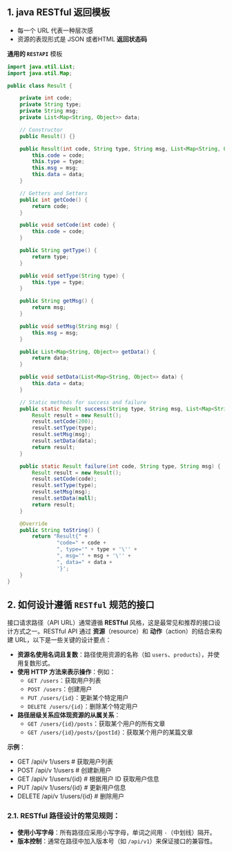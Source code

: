 ## 1. java RESTful 返回模板
* 每一个 URL 代表一种层次感
* 资源的表现形式是 JSON 或者HTML
**返回状态码**

**通用的 `RESTAPI`** 模板
```java  
import java.util.List;
import java.util.Map;

public class Result {

    private int code;
    private String type;
    private String msg;
	private List<Map<String, Object>> data;

    // Constructor
    public Result() {}

    public Result(int code, String type, String msg, List<Map<String, Object>> data) {
        this.code = code;
        this.type = type;
        this.msg = msg;
        this.data = data;
    }

    // Getters and Setters
    public int getCode() {
        return code;
    }

    public void setCode(int code) {
        this.code = code;
    }

    public String getType() {
        return type;
    }

    public void setType(String type) {
        this.type = type;
    }

    public String getMsg() {
        return msg;
    }

    public void setMsg(String msg) {
        this.msg = msg;
    }

    public List<Map<String, Object>> getData() {
        return data;
    }

    public void setData(List<Map<String, Object>> data) {
        this.data = data;
    }

    // Static methods for success and failure
    public static Result success(String type, String msg, List<Map<String, Object>> data) {
        Result result = new Result();
        result.setCode(200);
        result.setType(type);
        result.setMsg(msg);
        result.setData(data);
        return result;
    }

    public static Result failure(int code, String type, String msg) {
        Result result = new Result();
        result.setCode(code);
        result.setType(type);
        result.setMsg(msg);
        result.setData(null);
        return result;
    }

    @Override
    public String toString() {
        return "Result{" +
                "code=" + code +
                ", type='" + type + '\'' +
                ", msg='" + msg + '\'' +
                ", data=" + data +
                '}';
    }
}

```

## 2. 如何设计遵循 `RESTful` 规范的接口 

接口请求路径（API URL）通常遵循 **RESTful** 风格，这是最常见和推荐的接口设计方式之一。RESTful API 通过 **资源**（resource）和 **动作**（action）的结合来构建 URL，以下是一些关键的设计要点：

- **资源名使用名词且复数**：路径使用资源的名称（如 `users`、`products`），并使用复数形式。
- **使用 HTTP 方法来表示操作**：例如：
    - `GET /users`：获取用户列表
    - `POST /users`：创建用户
    - `PUT /users/{id}`：更新某个特定用户
    - `DELETE /users/{id}`：删除某个特定用户
- **路径层级关系应体现资源的从属关系**：
    - `GET /users/{id}/posts`：获取某个用户的所有文章
    - `GET /users/{id}/posts/{postId}`：获取某个用户的某篇文章

**示例**：

* GET /api/v 1/users         # 获取用户列表
* POST /api/v 1/users        # 创建新用户
* GET /api/v 1/users/{id}    # 根据用户 ID 获取用户信息
* PUT /api/v 1/users/{id}    # 更新用户信息
* DELETE /api/v 1/users/{id} # 删除用户

### 2.1. RESTful 路径设计的常见规则：

- **使用小写字母**：所有路径应采用小写字母，单词之间用 `-`（中划线）隔开。
- **版本控制**：通常在路径中加入版本号（如 `/api/v1`）来保证接口的兼容性。